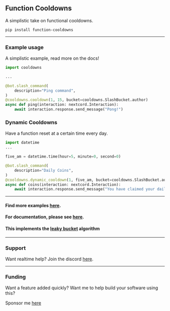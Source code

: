 Function Cooldowns
---

A simplistic take on functional cooldowns. 

`pip install function-cooldowns`


---

### Example usage

A simplistic example, read more on the docs!

```python
import cooldowns

...

@bot.slash_command(
    description="Ping command",
)
@cooldowns.cooldown(1, 15, bucket=cooldowns.SlashBucket.author)
async def ping(interaction: nextcord.Interaction):
    await interaction.response.send_message("Pong!")
```
### Dynamic Cooldowns

Have a function reset at a certain time every day.

```python
import datetime
...

five_am = datetime.time(hour=5, minute=0, second=0)

@bot.slash_command(
    description="Daily Coins",
)
@cooldowns.dynamic_cooldown(1, five_am, bucket=cooldowns.SlashBucket.author)
async def coins(interaction: nextcord.Interaction):
    await interaction.response.send_message("You have claimed your daily coins!")
```


---

#### Find more examples [here](https://function-cooldowns.readthedocs.io/en/latest/modules/examples.html).

#### For documentation, please see [here](https://function-cooldowns.readthedocs.io/en/latest/).

#### This implements the [leaky bucket](https://en.wikipedia.org/wiki/Leaky_bucket) algorithm

---

### Support

Want realtime help? Join the discord [here](https://discord.gg/BqPNSH2jPg).

---

### Funding

Want a feature added quickly? Want me to help build your software using this?

Sponsor me [here](https://github.com/sponsors/Skelmis)
